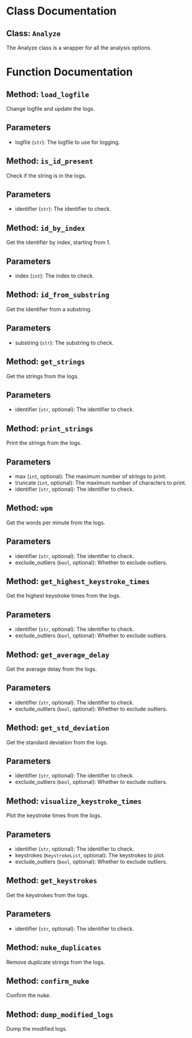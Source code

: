 # Class Documentation

## Class: `Analyze`
The Analyze class is a wrapper for all the analysis options.

# Function Documentation

## Method: `load_logfile`
Change logfile and update the logs.

Parameters
----------
- logfile (`str`): The logfile to use for logging.

## Method: `is_id_present`
Check if the string is in the logs.

Parameters
----------
- identifier (`str`): The identifier to check.

## Method: `id_by_index`
Get the identifier by index, starting from 1.

Parameters
----------
- index (`int`): The index to check.

## Method: `id_from_substring`
Get the identifier from a substring.

Parameters
----------
- substring (`str`): The substring to check.

## Method: `get_strings`
Get the strings from the logs.

Parameters
----------
- identifier (`str`, optional): The identifier to check.

## Method: `print_strings`
Print the strings from the logs.

Parameters
----------
- max (`int`, optional): The maximum number of strings to print.
- truncate (`int`, optional): The maximum number of characters to print.
- identifier (`str`, optional): The identifier to check.

## Method: `wpm`
Get the words per minute from the logs.

Parameters
----------
- identifier (`str`, optional): The identifier to check.
- exclude_outliers (`bool`, optional): Whether to exclude outliers.

## Method: `get_highest_keystroke_times`
Get the highest keystroke times from the logs.

Parameters
----------
- identifier (`str`, optional): The identifier to check.
- exclude_outliers (`bool`, optional): Whether to exclude outliers.

## Method: `get_average_delay`
Get the average delay from the logs.

Parameters
----------
- identifier (`str`, optional): The identifier to check.
- exclude_outliers (`bool`, optional): Whether to exclude outliers.

## Method: `get_std_deviation`
Get the standard deviation from the logs.

Parameters
----------
- identifier (`str`, optional): The identifier to check.
- exclude_outliers (`bool`, optional): Whether to exclude outliers.

## Method: `visualize_keystroke_times`
Plot the keystroke times from the logs.

Parameters
----------
- identifier (`str`, optional): The identifier to check.
- keystrokes (`KeystrokeList`, optional): The keystrokes to plot.
- exclude_outliers (`bool`, optional): Whether to exclude outliers.

## Method: `get_keystrokes`
Get the keystrokes from the logs.

Parameters
----------
- identifier (`str`, optional): The identifier to check.

## Method: `nuke_duplicates`
Remove duplicate strings from the logs.

## Method: `confirm_nuke`
Confirm the nuke.

## Method: `dump_modified_logs`
Dump the modified logs.


